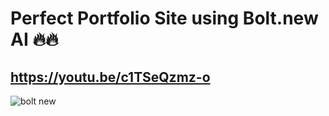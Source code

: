 # Perfect Portfolio Site using Bolt.new AI 🔥🔥
## https://youtu.be/c1TSeQzmz-o

![bolt new](https://github.com/user-attachments/assets/0a4fe66d-51ab-4f60-8ce5-796fa037e63e)
